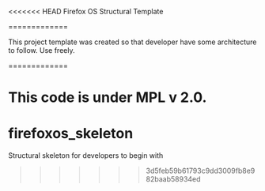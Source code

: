 <<<<<<< HEAD
Firefox OS Structural Template

=============

This project template was created so that developer have some architecture to follow. Use freely.

=============

This code is under MPL v 2.0.
=======
firefoxos_skeleton
==================

Structural skeleton for developers to begin with
>>>>>>> 3d5feb59b61793c9dd3009fb8e982baab58934ed
